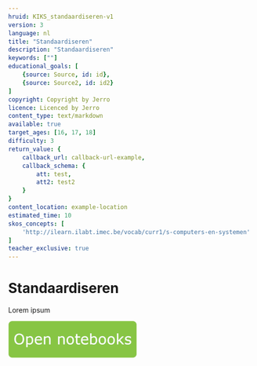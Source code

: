 ```yaml
---
hruid: KIKS_standaardiseren-v1
version: 3
language: nl
title: "Standaardiseren"
description: "Standaardiseren"
keywords: [""]
educational_goals: [
    {source: Source, id: id}, 
    {source: Source2, id: id2}
]
copyright: Copyright by Jerro
licence: Licenced by Jerro
content_type: text/markdown
available: true
target_ages: [16, 17, 18]
difficulty: 3
return_value: {
    callback_url: callback-url-example,
    callback_schema: {
        att: test,
        att2: test2
    }
}
content_location: example-location
estimated_time: 10
skos_concepts: [
    'http://ilearn.ilabt.imec.be/vocab/curr1/s-computers-en-systemen'
]
teacher_exclusive: true
---
```


# Standaardiseren
Lorem ipsum

[![](embed/Knop.png "Knop")](https://kiks.ilabt.imec.be/jupyterhub/?id=0207 "Standaardiseren")